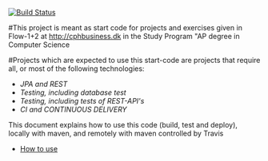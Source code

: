 
[![Build Status](https://travis-ci.com/Amazingh0rse/3sem-week3-MOVIE.svg?branch=master)](https://travis-ci.com/Amazingh0rse/3sem-week3-MOVIE)


#This project is meant as start code for projects and exercises given in Flow-1+2 at http://cphbusiness.dk in the Study Program "AP degree in Computer Science

#Projects which are expected to use this start-code are projects that require all, or most of the following technologies:
 - *JPA and REST*
- *Testing, including database test*
- *Testing, including tests of REST-API's*
- *CI and CONTINUOUS DELIVERY*

This document explains how to use this code (build, test and deploy), locally with maven, and remotely with maven controlled by Travis
 - [How to use](https://docs.google.com/document/d/1K6s6Tt65bzB8bCSE_NUE8alJrLRNTKCwax3GEm4OjOE/edit?usp=sharing)


